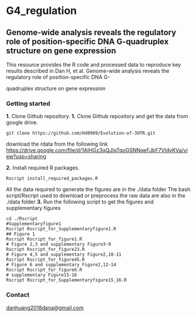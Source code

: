 # G4_regulation

Genome-wide analysis reveals the regulatory role of position-specific DNA G-quadruplex structure on gene expression
---------------------------------------------------------------------------------------
This resource provides the R code and processed data to reproduce key results described in Dan H, et al. Genome-wide analysis reveals the regulatory role of position-specific DNA G-

quadruplex structure on gene expression

### Getting started
**1.** Clone Github repository. 
**1.** Clone Github repository and get the data from google drive. 
```
git clone https://github.com/Hd0909/Evolution-of-3UTR.git
```
download the rdata from the  following link
https://drive.google.com/file/d/1AIHGz3qQJlqTqoGSNNqeFJbF7VIdyKVa/view?usp=sharing

**2.** Install required R packages.
```
Rscript install_required_packages.R
```
All the data required to generate the figures are in the ./data folder 
The bash script/Rscript  used to download or preprocess the raw data are also in the ./data folder
**3.** Run the following script to get the figures and supplementary figures
```
cd ./Rscript
#Supplementaryfigure1
Rscript Rscript_for_Supplementaryfigure1.R
## Figure 1
Rscript Rscript_for_figure1.R
# Figure 2,3 and supplementary Figure3-9
Rscript Rscript_for_figure23.R
# Figure 4,5 and supplementary Figure2,10-11
Rscript Rscript_for_figure45.R
# Figure 6 and supplementary Figure2,12-14
Rscript Rscript_for_figure6.R
# supplementary Figure15-16
Rscript Rscript_for_Supplementaryfigure15_16.R
```
### Contact
danhuang2018dana@gmail.com
